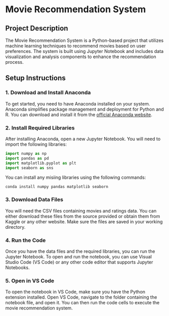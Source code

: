 # Movie Recommendation System

## Project Description

The Movie Recommendation System is a Python-based project that utilizes machine learning techniques to recommend movies based on user preferences. The system is built using Jupyter Notebook and includes data visualization and analysis components to enhance the recommendation process.

## Setup Instructions

### 1. Download and Install Anaconda

To get started, you need to have Anaconda installed on your system. Anaconda simplifies package management and deployment for Python and R. You can download and install it from the [official Anaconda website](https://www.anaconda.com/products/distribution).

### 2. Install Required Libraries

After installing Anaconda, open a new Jupyter Notebook. You will need to import the following libraries:

```python
import numpy as np
import pandas as pd
import matplotlib.pyplot as plt
import seaborn as sns
```
You can install any misiing libraries using the following commands: 
```
conda install numpy pandas matplotlib seaborn
```
### 3. Download Data Files

You will need the CSV files containing movies and ratings data. You can either download these files from the source provided or obtain them from Kaggle or any other website. Make sure the files are saved in your working directory.

### 4. Run the Code

Once you have the data files and the required libraries, you can run the Jupyter Notebook. To open and run the notebook, you can use Visual Studio Code (VS Code) or any other code editor that supports Jupyter Notebooks.

### 5. Open in VS Code

To open the notebook in VS Code, make sure you have the Python extension installed. Open VS Code, navigate to the folder containing the notebook file, and open it. You can then run the code cells to execute the movie recommendation system.




